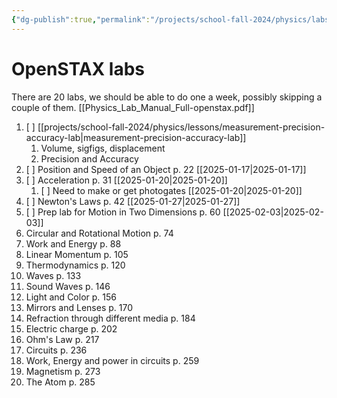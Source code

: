 ```yaml
---
{"dg-publish":true,"permalink":"/projects/school-fall-2024/physics/labs-sequence/"}
---
```



# OpenSTAX labs

There are 20 labs, we should be able to do one a week, possibly skipping a couple of them.
[[Physics_Lab_Manual_Full-openstax.pdf]]

1. [ ] [[projects/school-fall-2024/physics/lessons/measurement-precision-accuracy-lab\|measurement-precision-accuracy-lab]]
    1. Volume, sigfigs, displacement
    2. Precision and Accuracy
2. [ ] Position and Speed of an Object p. 22 [[2025-01-17\|2025-01-17]]
3. [ ] Acceleration p. 31 [[2025-01-20\|2025-01-20]]
    1. [ ] Need to make or get photogates [[2025-01-20\|2025-01-20]]
4. [ ] Newton's Laws p. 42 [[2025-01-27\|2025-01-27]]
5. [ ] Prep lab for Motion in Two Dimensions p. 60 [[2025-02-03\|2025-02-03]]
6. Circular and Rotational Motion p. 74
7. Work and Energy p. 88
8. Linear Momentum p. 105
9. Thermodynamics p. 120
10. Waves p. 133
11. Sound Waves p. 146
12. Light and Color p. 156
13. Mirrors and Lenses p. 170
14. Refraction through different media p. 184
15. Electric charge p. 202
16. Ohm's Law p. 217
17. Circuits p. 236
18. Work, Energy and power in circuits p. 259
19. Magnetism p. 273
20. The Atom p. 285